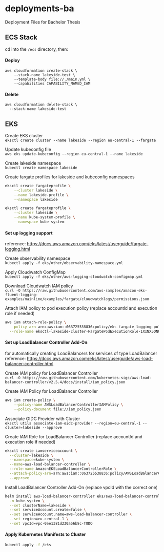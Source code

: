 # deployments-ba
Deployment Files for Bachelor Thesis

## ECS Stack
cd into the `/ecs` directory, then:
#### Deploy
```
aws cloudformation create-stack \
	--stack-name lakeside-test \
	--template-body file://./main.yml \
	--capabilities CAPABILITY_NAMED_IAM
````

#### Delete
```
aws cloudformation delete-stack \
  --stack-name lakeside-test
````


## EKS
Create EKS cluster  
`eksctl create cluster --name lakeside --region eu-central-1 --fargate`

Update kubeconfig file  
`aws eks update-kubeconfig --region eu-central-1 --name lakeside`

Create lakeside namespace  
`kubectl create namespace lakeside`

Create fargate profiles for lakeside and kubeconfig namespaces
```bash
eksctl create fargateprofile \
    --cluster lakeside \
    --name lakeside-profile \
    --namespace lakeside
```

```bash
eksctl create fargateprofile \
    --cluster lakeside \
    --name kube-system-profile \
    --namespace kube-system
```

#### Set up logging support
reference: https://docs.aws.amazon.com/eks/latest/userguide/fargate-logging.html

Create observability namespace  
`kubectl apply -f eks/other/observability-namespace.yml `

Apply Cloudwatch ConfigMap  
`kubectl apply -f eks/other/aws-logging-cloudwatch-configmap.yml`

Download Cloudwatch IAM policy  
`curl -O https://raw.githubusercontent.com/aws-samples/amazon-eks-fluent-logging-examples/mainline/examples/fargate/cloudwatchlogs/permissions.json`

Attach IAM policy to pod execution policy (replace accountId and execution role if needed)  
```bash
aws iam attach-role-policy \
  --policy-arn arn:aws:iam::063725538836:policy/eks-fargate-logging-policy \
  --role-name eksctl-lakeside-cluster-FargatePodExecutionRole-1XINX5ONUOU0C
```

#### Set up LoadBalancer Controller Add-On
for automatically creating LoadBalancers for services of type LoadBalancer  
reference: https://docs.aws.amazon.com/eks/latest/userguide/aws-load-balancer-controller.html

Create IAM policy for LoadBalancer Controller  
`curl -O https://raw.githubusercontent.com/kubernetes-sigs/aws-load-balancer-controller/v2.5.4/docs/install/iam_policy.json`

Create IAM Policy for LoadBalancer Controller
```bash
aws iam create-policy \
    --policy-name AWSLoadBalancerControllerIAMPolicy \
    --policy-document file://iam_policy.json
```

Associate OIDC Provider with Cluster  
`eksctl utils associate-iam-oidc-provider --region=eu-central-1 --cluster=lakeside --approve`

Create IAM Role for LoadBalancer Controller (replace accountId and execution role if needed)  
```bash
eksctl create iamserviceaccount \
  --cluster=lakeside \
  --namespace=kube-system \
  --name=aws-load-balancer-controller \
  --role-name AmazonEKSLoadBalancerControllerRole \
  --attach-policy-arn=arn:aws:iam::063725538836:policy/AWSLoadBalancerControllerIAMPolicy \
  --approve
```

Install LoadBalancer Controller Add-On (replace vpcId with the correct one)  
```bash
helm install aws-load-balancer-controller eks/aws-load-balancer-controller \
  -n kube-system \
  --set clusterName=lakeside \
  --set serviceAccount.create=false \
  --set serviceAccount.name=aws-load-balancer-controller \
  --set region=eu-central-1 \
  --set vpcId=vpc-0ee1381d230a56b8c-TODO
```

#### Apply Kubernetes Manifests to Cluster
```bash
kubectl apply -f /eks
```

